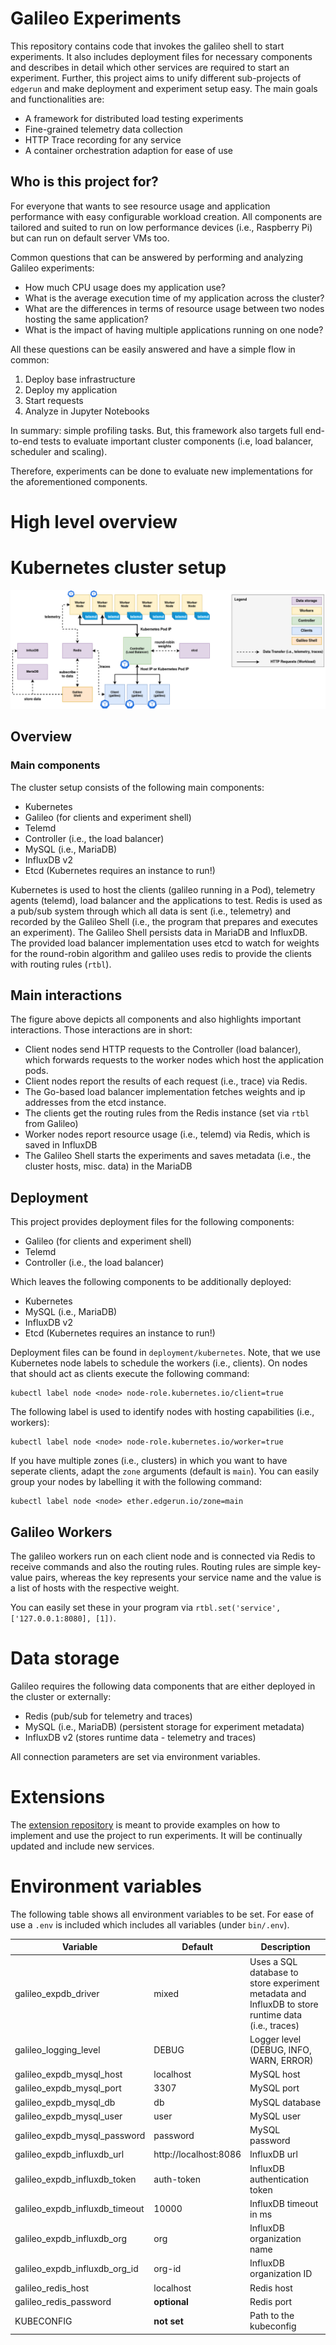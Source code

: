# Galileo Experiments

This repository contains code that invokes the galileo shell to start experiments.
It also includes deployment files for necessary components and describes in detail which other services are 
required to start an experiment.
Further, this project aims to unify different sub-projects of `edgerun` and make deployment and experiment setup easy.
The main goals and functionalities are:

* A framework for distributed load testing experiments
* Fine-grained telemetry data collection
* HTTP Trace recording for any service
* A container orchestration adaption for ease of use

## Who is this project for?

For everyone that wants to see resource usage and application performance with easy configurable workload creation.
All components are tailored and suited to run on low performance devices (i.e., Raspberry Pi) but can run on default server VMs too.

Common questions that can be answered by performing and analyzing Galileo experiments:

* How much CPU usage does my application use?
* What is the average execution time of my application across the cluster?
* What are the differences in terms of resource usage between two nodes hosting the same application?
* What is the impact of having multiple applications running on one node?

All these questions can be easily answered and have a simple flow in common:
1. Deploy base infrastructure
2. Deploy my application
3. Start requests
4. Analyze in Jupyter Notebooks

In summary: simple profiling tasks.
But, this framework also targets full end-to-end tests to evaluate important cluster components (i.e, load balancer, scheduler and scaling).

Therefore, experiments can be done to evaluate new implementations for  the aforementioned components.


# High level overview



# Kubernetes cluster setup

![Cluster components](figures/cluster.drawio.png)

## Overview

### Main components
The cluster setup consists of the following main components:

* Kubernetes
* Galileo (for clients and experiment shell)
* Telemd
* Controller (i.e., the load balancer)
* MySQL (i.e., MariaDB)
* InfluxDB v2
* Etcd (Kubernetes requires an instance to run!)

Kubernetes is used to host the clients (galileo running in a Pod), telemetry agents (telemd), load balancer and the applications to test.
Redis is used as a pub/sub system through which all data is sent (i.e., telemetry) and recorded by the Galileo Shell (i.e., the program that prepares and executes an experiment).
The Galileo Shell persists data in MariaDB and InfluxDB.
The provided load balancer implementation uses etcd to watch for weights for the round-robin algorithm and galileo uses redis to provide the clients with routing rules (`rtbl`).



## Main interactions

The figure above depicts all components and also highlights important interactions.
Those interactions are in short:
* Client nodes send HTTP requests to the Controller (load balancer), which forwards requests to the worker nodes which host the application pods.
* Client nodes report the results of each request (i.e., trace) via Redis. 
* The Go-based load balancer implementation fetches weights and ip addresses from the etcd instance.
* The clients get the routing rules from the Redis instance (set via `rtbl` from Galileo)
* Worker nodes report resource usage (i.e., telemd) via Redis, which is saved in InfluxDB
* The Galileo Shell starts the experiments and saves metadata (i.e., the cluster hosts, misc. data) in the MariaDB


## Deployment 

This project provides deployment files for the following components:
* Galileo (for clients and experiment shell)
* Telemd
* Controller (i.e., the load balancer)

Which leaves the following components to be additionally deployed:

* Kubernetes
* MySQL (i.e., MariaDB)
* InfluxDB v2
* Etcd (Kubernetes requires an instance to run!)

Deployment files can be found in `deployment/kubernetes`.
Note, that we use Kubernetes node labels to schedule the workers (i.e., clients).
On nodes that should act as clients execute the following command:

    kubectl label node <node> node-role.kubernetes.io/client=true

The following label is used to identify nodes with hosting capabilities (i.e., workers):

    kubectl label node <node> node-role.kubernetes.io/worker=true

If you have multiple zones (i.e., clusters) in which you want to have seperate clients, adapt the `zone`  arguments (default is `main`).
You can easily group your nodes by labelling it with the following command:

    kubectl label node <node> ether.edgerun.io/zone=main

## Galileo Workers

The galileo workers run on each client node and is connected via Redis to receive commands and also the routing rules.
Routing rules are simple key-value pairs, whereas the key represents your service name and the value is a list of hosts 
with the respective weight.

You can easily set these in your program via `rtbl.set('service', ['127.0.0.1:8080], [1])`.


# Data storage

Galileo requires the following data components that are either deployed in the cluster or externally:

* Redis (pub/sub for telemetry and traces)
* MySQL (i.e., MariaDB) (persistent storage for experiment metadata)
* InfluxDB v2 (stores runtime data - telemetry and traces)

All connection parameters are set via environment variables.

# Extensions

The [extension repository](https://github.com/edgerun/galileo-experiments-extensions) is meant to provide examples  on how to implement and use the project to run experiments.
It will be continually updated and include new services.


Environment variables
=====================

The following table shows all environment variables to be set.
For ease of use a `.env` is included which includes all variables (under `bin/.env`).

| Variable                       | Default               | Description                                                                                        |
|--------------------------------|-----------------------|----------------------------------------------------------------------------------------------------|
| galileo_expdb_driver           | mixed                 | Uses a SQL database to store experiment metadata and InfluxDB to store runtime data (i.e., traces) | 
| galileo_logging_level          | DEBUG                 | Logger level (DEBUG, INFO, WARN, ERROR)                                                            | 
| galileo_expdb_mysql_host       | localhost             | MySQL host                                                                                         |
| galileo_expdb_mysql_port       | 3307                  | MySQL port                                                                                         |
| galileo_expdb_mysql_db         | db                    | MySQL database                                                                                     |
| galileo_expdb_mysql_user       | user                  | MySQL user                                                                                         |
| galileo_expdb_mysql_password   | password              | MySQL password                                                                                     |
| galileo_expdb_influxdb_url     | http://localhost:8086 | InfluxDB url                                                                                       |
| galileo_expdb_influxdb_token   | auth-token            | InfluxDB authentication token                                                                      |
| galileo_expdb_influxdb_timeout | 10000                 | InfluxDB timeout in ms                                                                             |
| galileo_expdb_influxdb_org     | org                   | InfluxDB organization name                                                                         |
| galileo_expdb_influxdb_org_id  | org-id                | InfluxDB organization ID                                                                           |
| galileo_redis_host             | localhost             | Redis host                                                                                         |
| galileo_redis_password         | **optional**          | Redis port                                                                                         |
| KUBECONFIG                     | **not set**           | Path to the kubeconfig                                                                             |